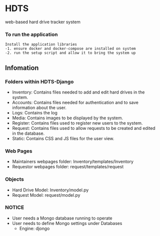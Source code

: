 # HDTS
web-based hard drive tracker system
### To run the application


    Install the application libraries
    -1. ensure docker and docker-compose are installed on system
    -2. run the setup script and allow it to bring the system up
    
## Infomation 
### Folders within HDTS-Django
- Inventory: Contains files needed to add and edit hard drives in the system.
- Accounts: Contains files needed for authentication and to save information about the user.
- Logs: Contains the log
- Media: Contains images to be displayed by the system.
- Register: Contains files used to register new users to the system.
- Request: Contains files used to allow requests to be created and edited in the database.
- Static: Contains CSS and JS files for the user view.

### Web Pages
- Maintainers webpages folder: Inventory/templates/Inventory  
- Requestor webpages folder: request/templates/request 

### Objects
- Hard Drive Model: Inventory/model.py  
- Request Model: request/model.py

### NOTICE
- User needs a Mongo database running to operate
- User needs to define Mongo settings under Databases
    - Engine: djongo
    
